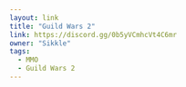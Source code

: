 ```yaml
---
layout: link
title: "Guild Wars 2"
link: https://discord.gg/0b5yVCmhcVt4C6mr
owner: "Sikkle"
tags: 
  - MMO
  - Guild Wars 2
---
```

